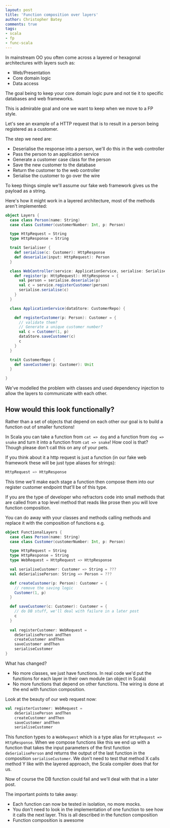 ```yaml
---
layout: post
title: 'Function composition over layers'
author: Christopher Batey
comments: true
tags:
- scala
- fp
- func-scala
---
```


In mainstream OO you often come across a layered or hexagonal architectures with layers such as:

* Web/Presentation
* Core domain logic
* Data access

The goal being to keep your core domain logic pure and not tie it to specific databases and web frameworks.

This is admirable goal and one we want to keep when we move to a FP style. 

Let's see an example of a HTTP request that is to result in a person being registered as a customer. 

The step we need are:
* Deserialise the response into a person, we'll do this in the web controller
* Pass the person to an application service
* Generate a customer case class for the person
* Save the new customer to the database
* Return the customer to the web controller
* Serialise the customer to go over the wire

To keep things simple we'll assume our fake web framework gives us the payload as a string.

Here's how it might work in a layered architecture, most of the methods aren't implemented:

```scala
object Layers {
  case class Person(name: String)
  case class Customer(customerNumber: Int, p: Person)

  type HttpRequest = String
  type HttpResponse = String

  trait Serialiser {
    def serialise(c: Customer): HttpResponse
    def deserialie(input: HttpRequest): Person
  }

  class WebController(service: ApplicationService, serialise: Serialiser) {
    def register(p: HttpRequest): HttpResponse = {
      val person = serialise.deserialie(p)
      val c = service.registerCustomer(person)
      serialise.serialise(c)
    }
  }

  class ApplicationService(dataStore: CustomerRepo) {

    def registerCustomer(p: Person): Customer = {
      // validate them?
      // Generate a unique customer number?
      val c = Customer(1, p)
      dataStore.saveCustomer(c)
      c
    }
  }

  trait CustomerRepo {
    def saveCustomer(p: Customer): Unit
  }

}
```

We've modelled the problem with classes and used dependency injection to allow the layers
to communicate with each other.

## How would this look functionally?

Rather than a set of objects that depend on each other our goal is to build a function out of smaller functions! 

In Scala you can take a function from `cat => dog` and a function from `dog => snake` and turn it into a function from `cat
=> snake`! How cool is that? Though please don't call this on any of your pets.

If you think about it a http request is just a function (in our fake web framework these will be just type aliases for
strings):

```scala
HttpRequest => HttpResponse 
```

This time we'll make each stage a function then compose them into our register customer endpoint that'll be of this
type.

If you are the type of developer who refractors code into small methods that are called from a top level method that
reads like prose then you will love function composition.

You can do away with your classes and methods calling methods and replace it with the composition of functions e.g.

```scala
object FunctionalLayers {
  case class Person(name: String)
  case class Customer(customerNumber: Int, p: Person)

  type HttpRequest = String
  type HttpResponse = String
  type WebRequest = HttpRequest => HttpResponse

  val serialiseCustomer: Customer => String = ???
  val deSerialisePerson: String => Person = ???

  def createCustomer(p: Person): Customer = {
    // remove the saving logic
    Customer(1, p)
  }

  def saveCustomer(c: Customer): Customer = {
    // do DB stuff, we'll deal with failure in a later post
    c
  }
  
  val registerCustomer: WebRequest = 
    deSerialisePerson andThen
    createCustomer andThen
    saveCustomer andThen
    serialiseCustomer
}
```

What has changed?
* No more classes, we just have functions. In real code we'd put the functions for each layer in their own module (an
  object in Scala)
* No more functions that depend on other functions. The wiring is done at the end with function composition.

Look at the beauty of our web request now:

```scala
val registerCustomer: WebRequest = 
    deSerialisePerson andThen
    createCustomer andThen
    saveCustomer andThen
    serialiseCustomer
```

This function types to a `WebRequest` which is a type alias for `HttpRequest => HttpResponse`. When we compose functions
like this we end up with a function that takes the input parameters of the first function `deSerialisePerson` and
returns the output of the last function in the composition `serialiseCustomer`. We don't need to test that method X
calls method Y like with the layered approach, the Scala compiler does that for us.

Now of course the DB function could fail and we'll deal with that in a later post. 

The important points to take away:
* Each function can now be tested in isolation, no more mocks.
* You don't need to look in the implementation of one function to see how it calls the next layer. This is all described
  in the function composition
* Function composition is awesome


